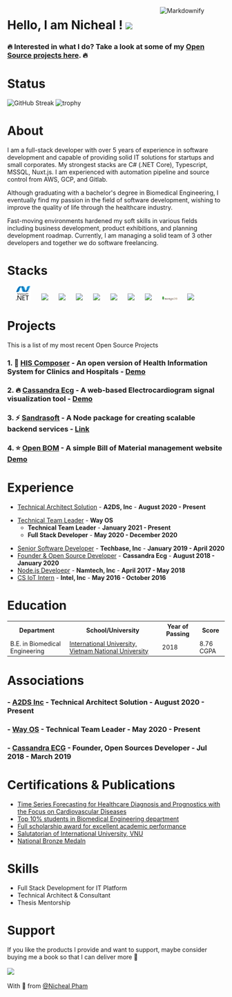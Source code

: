 <a href="https://ecg.gramme.io/" rel="nofollow"><img align="right" src="https://camo.githubusercontent.com/9b8b9f13ca703eb2c065225683524b2e78a8e4b215715e85b7d3eda7464d2ced/68747470733a2f2f6e69636865616c7068616d2e6769746875622e696f2f43617373616e6472612d70726f6a6563742f7075626c69632f696d616765732f737461727475702e706e67" alt="Markdownify" width="150" data-canonical-src="https://nichealpham.github.io/Cassandra-project/public/images/startup.png"></a>

# Hello, I am Nicheal ! <img src="https://raw.githubusercontent.com/MartinHeinz/MartinHeinz/master/wave.gif" height="21">



<h3>🔥 Interested in what I do? Take a look at some of my <a href="#projects">Open Source projects here</a>. 🔥</h3>

# Status
![GitHub Streak](https://github-readme-streak-stats.herokuapp.com/?user=nichealpham&theme=algolia) ![trophy](https://github-profile-trophy.vercel.app/?username=nichealpham&title=Commit,Stars,Repositories,PullRequest,Followers&theme=darkhub)

# About

I am a full-stack developer with over 5 years of experience in software development and capable of providing solid IT solutions for startups and small corporates. My strongest stacks are C# (.NET Core), Typescript, MSSQL, Nuxt.js. I am experienced with automation pipeline and source control from AWS, GCP, and Gitlab.

Although graduating with a bachelor's degree in Biomedical Engineering, I eventually find my passion in the field of software development, wishing to improve the quality of life through the healthcare industry.

Fast-moving environments hardened my soft skills in various fields including business development, product exhibitions, and planning development roadmap. Currently, I am managing a solid team of 3 other developers and together we do software freelancing.

# Stacks
<div align="left">
  <img width="35" style="margin-left:20px" src="https://raw.githubusercontent.com/gilbarbara/logos/master/logos/dotnet.svg"/> 
  <img width="35" style="margin-left:20px" src="https://raw.githubusercontent.com/gilbarbara/logos/master/logos/typescript-icon.svg"/> 
  <img width="35" style="margin-left:20px" src="https://raw.githubusercontent.com/gilbarbara/logos/master/logos/vue.svg"/> 
  <img width="35" style="margin-left:20px" src="https://raw.githubusercontent.com/gilbarbara/logos/master/logos/bootstrap.svg"/> 
  <img width="35" style="margin-left:20px" src="https://raw.githubusercontent.com/gilbarbara/logos/master/logos/eslint.svg"/> 
  <img width="35" style="margin-left:20px" src="https://raw.githubusercontent.com/gilbarbara/logos/master/logos/jasmine.svg"/> 
  <img width="35" style="margin-left:20px" src="https://raw.githubusercontent.com/gilbarbara/logos/master/logos/javascript.svg"/> 
  <img width="35" style="margin-left:20px" src="https://raw.githubusercontent.com/gilbarbara/logos/master/logos/mysql.svg"/> 
  <img width="35" style="margin-left:20px" src="https://raw.githubusercontent.com/gilbarbara/logos/master/logos/mongodb.svg"/> 
  <img width="35" style="margin-left:20px" src="https://raw.githubusercontent.com/gilbarbara/logos/master/logos/redis.svg"/> 
  
</div>

# Projects

This is a list of my most recent Open Source Projects

### 1. 🌈 [HIS Composer](https://github.com/nichealpham/his-composer) - An open version of Health Information System for Clinics and Hospitals - [Demo](http://118.69.43.145:1012/index)

### 2. 🔥 [Cassandra Ecg](https://github.com/nichealpham/cassandra-demo-app) - A web-based Electrocardiogram signal visualization tool - [Demo](https://ecg.gramme.io/#/)

### 3. ⚡️ [Sandrasoft](https://www.npmjs.com/package/sandrasoft) - A Node package for creating scalable backend services - [Link](https://www.npmjs.com/package/sandrasoft)

### 4. ⭐ [Open BOM](https://nichealpham.github.io/Open-Source-Projects/Bill-of-materials/#/) - A simple Bill of Material management website [Demo](https://nichealpham.github.io/Open-Source-Projects/Bill-of-materials/#/)

<!-- ![ViewCount](https://views.whatilearened.today/views/github/nichealpham/views.svg) -->

# Experience

- [Technical Architect Solution](https://a2ds.io/) - <b>A2DS, Inc</b> - <b> August 2020 - Present</b>
<ul>
  <li>
    <a href="http://hale-ai.com/">Technical Team Leader</a> - <b>Way OS</b>
    <ul>
      <li>
        <b>Technical Team Leader</b> - <b>January 2021 - Present</b>
      </li>
      <li>
        <b>Full Stack Developer</b> - <b>May 2020 - December 2020</b>
      </li>
    </ul>
  </li>
</ul>

- [Senior Software Developer](https://www.techbasevn.com/) - <b>Techbase, Inc</b> - <b> January 2019 - April 2020</b>
- [Founder & Open Source Developer](https://ecg.gramme.io/) - <b>Cassandra Ecg</b> - <b> August 2018 - January 2020</b>
- [Node.js Develoepr](https://ecg.gramme.io/) - <b>Namtech, Inc</b> - <b> April 2017 - May 2018</b>
- [CS IoT Intern](https://www.intel.vn/content/www/vn/vi/homepage.html) - <b>Intel, Inc</b> - <b> May 2016 - October 2016</b>

# Education

<table>
  <tr>
    <th>Department</th>
    <th>School/University</th>
    <th>Year of Passing</th>
    <th>Score</th>
  </tr>
  <tr>
    <td>B.E. in Biomedical Engineering</td>
    <td><a href="https://hcmiu.edu.vn/">International University, Vietnam National University</a></td>
    <td>2018</td>
    <td>8.76 CGPA</td>
  </tr>
 </table>
    


# Associations

### - [A2DS Inc](https://a2ds.io) - Technical Architect Solution - <b>August 2020 - Present</b>

### - [Way OS](https://way.vn) - Technical Team Leader - <b>May 2020 - Present</b>

### - [Cassandra ECG](https://ecg.gramme.io/) - Founder, Open Sources Developer - <b>Jul 2018 - March 2019</b>

# Certifications & Publications

- [Time Series Forecasting for Healthcare Diagnosis and Prognostics with the Focus on Cardiovascular Diseases](https://www.researchgate.net/publication/320002542_Time_Series_Forecasting_for_Healthcare_Diagnosis_and_Prognostics_with_the_Focus_on_Cardiovascular_Diseases)
- [Top 10% students in Biomedical Engineering department](https://www.linkedin.com/in/nichealpham/)
- [Full scholarship award for excellent academic performance](https://www.linkedin.com/in/nichealpham/)
- [Salutatorian of International University, VNU](https://www.linkedin.com/in/nichealpham/)
- [National Bronze Medaln](https://www.linkedin.com/in/nichealpham/)

# Skills

- Full Stack Development for IT Platform
- Technical Architect & Consultant
- Thesis Mentorship

# Support

If you like the products I provide and want to support, maybe consider buying me a book so that I can deliver more 🙌
<br><br>
<a href="https://www.patreon.com/gramme"><img height="40" src="https://img.buymeacoffee.com/button-api/?text=Buy me a book&emoji=📖&slug=anirudhbelwadi&button_colour=FFDD00&font_colour=000000&font_family=Arial&outline_colour=000000&coffee_colour=ffffff"></a>

With 💙 from [@Nicheal Pham](https://github.com/nichealpham)

